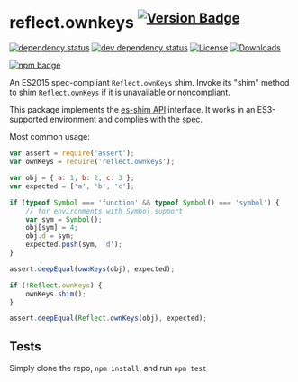 # reflect.ownkeys <sup>[![Version Badge][npm-version-svg]][package-url]</sup>

[![dependency status][deps-svg]][deps-url]
[![dev dependency status][dev-deps-svg]][dev-deps-url]
[![License][license-image]][license-url]
[![Downloads][downloads-image]][downloads-url]

[![npm badge][npm-badge-png]][package-url]

An ES2015 spec-compliant `Reflect.ownKeys` shim. Invoke its "shim" method to shim `Reflect.ownKeys` if it is unavailable or noncompliant.

This package implements the [es-shim API](https://github.com/es-shims/api) interface. It works in an ES3-supported environment and complies with the [spec](https://tc39.es/ecma262/#sec-reflect.ownkeys).

Most common usage:
```js
var assert = require('assert');
var ownKeys = require('reflect.ownkeys');

var obj = { a: 1, b: 2, c: 3 };
var expected = ['a', 'b', 'c'];

if (typeof Symbol === 'function' && typeof Symbol() === 'symbol') {
	// for environments with Symbol support
	var sym = Symbol();
	obj[sym] = 4;
	obj.d = sym;
	expected.push(sym, 'd');
}

assert.deepEqual(ownKeys(obj), expected);

if (!Reflect.ownKeys) {
	ownKeys.shim();
}

assert.deepEqual(Reflect.ownKeys(obj), expected);
```

## Tests
Simply clone the repo, `npm install`, and run `npm test`

[package-url]: https://npmjs.com/package/reflect.ownkeys
[npm-version-svg]: https://versionbadg.es/es-shims/Reflect.ownKeys.svg
[deps-svg]: https://david-dm.org/es-shims/Reflect.ownKeys.svg
[deps-url]: https://david-dm.org/es-shims/Reflect.ownKeys
[dev-deps-svg]: https://david-dm.org/es-shims/Reflect.ownKeys/dev-status.svg
[dev-deps-url]: https://david-dm.org/es-shims/Reflect.ownKeys#info=devDependencies
[npm-badge-png]: https://nodei.co/npm/reflect.ownkeys.png?downloads=true&stars=true
[license-image]: https://img.shields.io/npm/l/reflect.ownkeys.svg
[license-url]: LICENSE
[downloads-image]: https://img.shields.io/npm/dm/reflect.ownkeys.svg
[downloads-url]: https://npm-stat.com/charts.html?package=reflect.ownkeys
